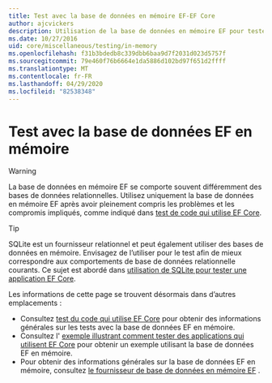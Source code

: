 ```yaml
---
title: Test avec la base de données en mémoire EF-EF Core
author: ajcvickers
description: Utilisation de la base de données en mémoire EF pour tester une application EF Core
ms.date: 10/27/2016
uid: core/miscellaneous/testing/in-memory
ms.openlocfilehash: f31b3bdedb8c339dbb6baa9d7f2031d023d5757f
ms.sourcegitcommit: 79e460f76b6664e1da5886d102bd97f651d2ffff
ms.translationtype: MT
ms.contentlocale: fr-FR
ms.lasthandoff: 04/29/2020
ms.locfileid: "82538348"
---
```

# <a name="testing-with-the-ef-in-memory-database"></a>Test avec la base de données EF en mémoire

> [!WARNING]
> La base de données en mémoire EF se comporte souvent différemment des bases de données relationnelles.
> Utilisez uniquement la base de données en mémoire EF après avoir pleinement compris les problèmes et les compromis impliqués, comme indiqué dans [test de code qui utilise EF Core](xref:core/miscellaneous/testing/index).  

> [!TIP]
> SQLite est un fournisseur relationnel et peut également utiliser des bases de données en mémoire.
> Envisagez de l’utiliser pour le test afin de mieux correspondre aux comportements de base de données relationnelle courants.
> Ce sujet est abordé dans [utilisation de SQLite pour tester une application EF Core](xref:core/miscellaneous/testing/sqlite).   

Les informations de cette page se trouvent désormais dans d’autres emplacements :
* Consultez [test du code qui utilise EF Core](xref:core/miscellaneous/testing/index) pour obtenir des informations générales sur les tests avec la base de données EF en mémoire.
* Consultez l' [exemple illustrant comment tester des applications qui utilisent EF Core](xref:core/miscellaneous/testing/testing-sample) pour obtenir un exemple utilisant la base de données EF en mémoire.
* Pour obtenir des informations générales sur la base de données EF en mémoire, consultez [le fournisseur de base de données en mémoire EF](xref:core/providers/in-memory/index) .

